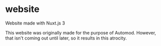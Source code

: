 # website
Website made with Nuxt.js 3

This website was originally made for the purpose of Automod. However, that isn't coming out until later, so it results in this atrocity.
